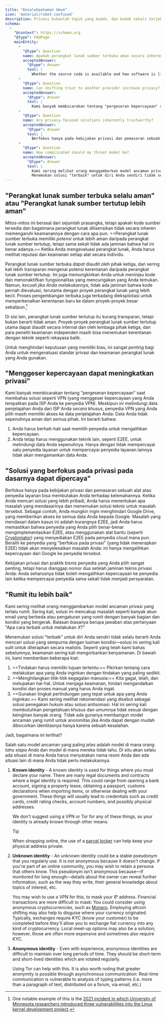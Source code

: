 ```yaml
---
title: "Kesalahpahaman Umum"
icon: 'material/robot-confused'
description: Privasi bukanlah topik yang mudah, dan mudah sekali terjebak dalam klaim pemasaran dan disinformasi lainnya.
schema:
  - 
    "@context": https://schema.org
    "@type": FAQPage
    mainEntity:
      - 
        "@type": Question
        name: Apakah perangkat lunak sumber terbuka aman secara inheren?
        acceptedAnswer:
          "@type": Answer
          text: |
            Whether the source code is available and how software is licensed does not inherently affect its security in any way. Open-source software has the potential to be more secure than proprietary software, but there is absolutely no guarantee this is the case. When you evaluate software, you should look at the reputation and security of each tool on an individual basis.
      - 
        "@type": Question
        name: Can shifting trust to another provider increase privacy?
        acceptedAnswer:
          "@type": Answer
          text: |
            Kami banyak membicarakan tentang "pergeseran kepercayaan" saat membahas solusi seperti VPN (yang menggeser kepercayaan yang Anda tempatkan pada ISP Anda ke penyedia VPN). While this protects your browsing data from your ISP specifically, the VPN provider you choose still has access to your browsing data: Your data isn't completely secured from all parties.
      - 
        "@type": Question
        name: Are privacy-focused solutions inherently trustworthy?
        acceptedAnswer:
          "@type": Answer
          text: |
            Berfokus hanya pada kebijakan privasi dan pemasaran sebuah alat atau penyedia layanan bisa membutakan Anda terhadap kelemahannya. Ketika Anda mencari solusi yang lebih pribadi, Anda harus menentukan apa masalah yang mendasarinya dan menemukan solusi teknis untuk masalah tersebut. Sebagai contoh, Anda mungkin ingin menghindari Google Drive, yang memberikan akses ke semua data Anda kepada Google. The underlying problem in this case is lack of E2EE, so you should make sure that the provider you switch to actually implements E2EE, or use a tool (like Cryptomator) which provides E2EE on any cloud provider. Beralih ke penyedia yang "berfokus pada privasi" (yang tidak menerapkan E2EE) tidak akan menyelesaikan masalah Anda: ini hanya mengalihkan kepercayaan dari Google ke penyedia tersebut.
      - 
        "@type": Question
        name: How complicated should my threat model be?
        acceptedAnswer:
          "@type": Answer
          text: |
            Kami sering melihat orang menggambarkan model ancaman privasi yang terlalu rumit. Sering kali, solusi ini mencakup masalah seperti banyak akun email yang berbeda atau pengaturan yang rumit dengan banyak bagian dan kondisi yang bergerak. The replies are usually answers to "What is the best way to do X?"
            Menemukan solusi "terbaik" untuk diri Anda sendiri tidak selalu berarti Anda mencari solusi yang sempurna dengan lusinan kondisi—solusi ini sering kali sulit untuk diterapkan secara realistis. Seperti yang telah kami bahas sebelumnya, keamanan sering kali mengorbankan kenyamanan.
---
```


## "Perangkat lunak sumber terbuka selalu aman" atau "Perangkat lunak sumber tertutup lebih aman"

Mitos-mitos ini berasal dari sejumlah prasangka, tetapi apakah kode sumber tersedia dan bagaimana perangkat lunak dilisensikan tidak secara inheren memengaruhi keamanannya dengan cara apa pun. ==Perangkat lunak sumber terbuka memiliki *potensi* untuk lebih aman daripada perangkat lunak sumber tertutup, tetapi sama sekali tidak ada jaminan bahwa hal ini benar adanya.== Ketika Anda mengevaluasi perangkat lunak, Anda harus melihat reputasi dan keamanan setiap alat secara individu.

Perangkat lunak sumber terbuka *dapat* diaudit oleh pihak ketiga, dan sering kali lebih transparan mengenai potensi kerentanan daripada perangkat lunak sumber tertutup. Ini juga memungkinkan Anda untuk meninjau kode dan menonaktifkan fungsionalitas yang mencurigakan yang Anda temukan. Namun, *kecuali jika Anda melakukannya*, tidak ada jaminan bahwa kode pernah dievaluasi, terutama dengan proyek perangkat lunak yang lebih kecil. Proses pengembangan terbuka juga terkadang dieksploitasi untuk memperkenalkan kerentanan baru ke dalam proyek-proyek besar sekalipun.[^1]

Di sisi lain, perangkat lunak sumber tertutup itu kurang transparan, tetapi bukan berarti tidak aman. Proyek-proyek perangkat lunak sumber tertutup utama dapat diaudit secara internal dan oleh lembaga pihak ketiga, dan para peneliti keamanan independen masih bisa menemukan kerentanan dengan teknik seperti rekayasa balik.

Untuk menghindari keputusan yang memiliki bias, ini sangat *penting* bagi Anda untuk mengevaluasi standar privasi dan keamanan perangkat lunak yang Anda gunakan.

## "Menggeser kepercayaan dapat meningkatkan privasi"

Kami banyak membicarakan tentang "pergeseran kepercayaan" saat membahas solusi seperti VPN (yang menggeser kepercayaan yang Anda tempatkan pada ISP Anda ke penyedia VPN). Meskipun ini melindungi data penjelajahan Anda dari ISP Anda *secara khusus*, penyedia VPN yang Anda pilih masih memiliki akses ke data penjelajahan Anda: Data Anda tidak sepenuhnya aman dari semua pihak. Ini berarti bahwa:

1. Anda harus berhati-hati saat memilih penyedia untuk mengalihkan kepercayaan.
2. Anda tetap harus menggunakan teknik lain, seperti E2EE, untuk melindungi data Anda sepenuhnya. Hanya dengan tidak mempercayai satu penyedia layanan untuk mempercayai penyedia layanan lainnya tidak akan mengamankan data Anda.

## "Solusi yang berfokus pada privasi pada dasarnya dapat dipercaya"

Berfokus hanya pada kebijakan privasi dan pemasaran sebuah alat atau penyedia layanan bisa membutakan Anda terhadap kelemahannya. Ketika Anda mencari solusi yang lebih pribadi, Anda harus menentukan apa masalah yang mendasarinya dan menemukan solusi teknis untuk masalah tersebut. Sebagai contoh, Anda mungkin ingin menghindari Google Drive, yang memberikan akses ke semua data Anda kepada Google. Masalah yang mendasari dalam kasus ini adalah kurangnya E2EE, jadi Anda harus memastikan bahwa penyedia yang Anda pilih benar-benar mengimplementasikan E2EE, atau menggunakan alat bantu (seperti [Cryptomator](../encryption.md#cryptomator-cloud)) yang menyediakan E2EE pada penyedia cloud mana pun. Beralih ke penyedia yang "berfokus pada privasi" (yang tidak menerapkan E2EE) tidak akan menyelesaikan masalah Anda: ini hanya mengalihkan kepercayaan dari Google ke penyedia tersebut.

Kebijakan privasi dan praktik bisnis penyedia yang Anda pilih sangat penting, tetapi harus dianggap nomor dua setelah jaminan teknis privasi Anda: Anda seharusnya tidak boleh mengalihkan kepercayaan ke penyedia lain ketika mempercayai penyedia sama sekali tidak menjadi persyaratan.

## "Rumit itu lebih baik"

Kami sering melihat orang menggambarkan model ancaman privasi yang terlalu rumit. Sering kali, solusi ini mencakup masalah seperti banyak akun email yang berbeda atau pengaturan yang rumit dengan banyak bagian dan kondisi yang bergerak. Balasan biasanya berupa jawaban atas pertanyaan "Apa cara terbaik untuk melakukan *X*?"

Menemukan solusi "terbaik" untuk diri Anda sendiri tidak selalu berarti Anda mencari solusi yang sempurna dengan lusinan kondisi—solusi ini sering kali sulit untuk diterapkan secara realistis. Seperti yang telah kami bahas sebelumnya, keamanan sering kali mengorbankan kenyamanan. Di bawah ini, kami memberikan beberapa kiat:

1. ==Tindakan harus memiliki tujuan tertentu:== Pikirkan tentang cara melakukan apa yang Anda inginkan dengan tindakan yang paling sedikit.
2. ==Menghilangkan titik-titik kegagalan manusia:== Kita gagal, lelah, dan melupakan hal-hal. Untuk menjaga keamanan, hindari mengandalkan kondisi dan proses manual yang harus Anda ingat.
3. ==Gunakan tingkat perlindungan yang tepat untuk apa yang Anda inginkan.== Kami sering melihat rekomendasi yang disebut sebagai solusi penegakan hukum atau solusi antisomasi. Hal ini sering kali membutuhkan pengetahuan khusus dan umumnya tidak sesuai dengan keinginan banyak orang. Tidak ada gunanya membangun model ancaman yang rumit untuk anonimitas jika Anda dapat dengan mudah dibocorkan identitasnya hanya karena sebuah kesalahan.

Jadi, bagaimana ini terlihat?

Salah satu model ancaman yang paling jelas adalah model di mana orang *tahu siapa Anda* dan model di mana mereka tidak tahu. Di situ akan selalu ada situasi di mana Anda harus menyatakan nama resmi Anda dan ada situasi lain di mana Anda tidak perlu melakukannya.

1. **Known identity** - A known identity is used for things where you must declare your name. There are many legal documents and contracts where a legal identity is required. This could range from opening a bank account, signing a property lease, obtaining a passport, customs declarations when importing items, or otherwise dealing with your government. These things will usually lead to credentials such as credit cards, credit rating checks, account numbers, and possibly physical addresses.

    We don't suggest using a VPN or Tor for any of these things, as your identity is already known through other means.

    <div class="admonition tip" markdown>
    <p class="admonition-title">Tip</p>

    When shopping online, the use of a [parcel locker](https://en.wikipedia.org/wiki/Parcel_locker) can help keep your physical address private.

    </div>

2. **Unknown identity** - An unknown identity could be a stable pseudonym that you regularly use. It is not anonymous because it doesn't change. If you're part of an online community, you may wish to retain a persona that others know. This pseudonym isn't anonymous because—if monitored for long enough—details about the owner can reveal further information, such as the way they write, their general knowledge about topics of interest, etc.

    You may wish to use a VPN for this, to mask your IP address. Financial transactions are more difficult to mask: You could consider using anonymous cryptocurrencies, such as [Monero](https://getmonero.org). Employing altcoin shifting may also help to disguise where your currency originated. Typically, exchanges require KYC (know your customer) to be completed before they'll allow you to exchange fiat currency into any kind of cryptocurrency. Local meet-up options may also be a solution; however, those are often more expensive and sometimes also require KYC.

3. **Anonymous identity** - Even with experience, anonymous identities are difficult to maintain over long periods of time. They should be short-term and short-lived identities which are rotated regularly.

    Using Tor can help with this. It is also worth noting that greater anonymity is possible through asynchronous communication: Real-time communication is vulnerable to analysis of typing patterns (i.e. more than a paragraph of text, distributed on a forum, via email, etc.)

[^1]: One notable example of this is the [2021 incident in which University of Minnesota researchers introduced three vulnerabilities into the Linux kernel development project](https://cse.umn.edu/cs/linux-incident).
